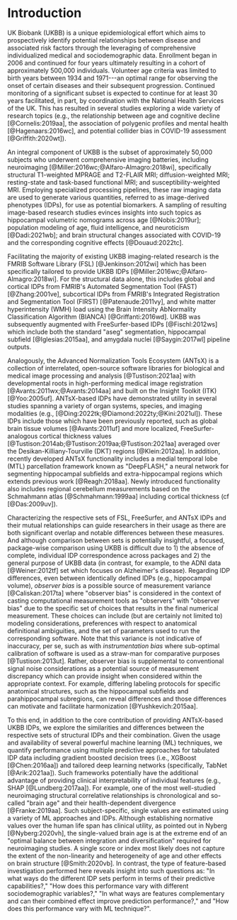 
# Introduction

UK Biobank (UKBB) is a unique epidemiological effort which aims to prospectively
identify potential relationships between disease and associated risk factors
through the leveraging of comprehensive individualized medical and
sociodemographic data. Enrollment began in 2006 and continued for four years
ultimately resulting in a cohort of approximately 500,000 individuals. Volunteer
age criteria was limited to birth years between 1934 and 1971---an optimal range
for observing the onset of certain diseases and their subsequent progression.
Continued monitoring of a significant subset is expected to continue for at
least 30 years facilitated, in part, by coordination with the National Health
Services of the UK.  This has resulted in several studies exploring a wide
variety of research topics (e.g., the relationship between age and cognitive
decline [@Cornelis:2019aa], the association of polygenic profiles and mental
health [@Hagenaars:2016wc], and potential collider bias in COVID-19 assessment
[@Griffith:2020wt]).

An integral component of UKBB is the subset of approximately 50,000 subjects who
underwent comprehensive imaging batteries, including neuroimaging
[@Miller:2016wc;@Alfaro-Almagro:2018wi], specifically structural T1-weighted
MPRAGE and T2-FLAIR MRI; diffusion-weighted MRI; resting-state and task-based
functional MRI; and susceptibility-weighted MRI. Employing specialized
processing pipelines, these raw imaging data are used to generate various
quantities, referred to as image-derived phenotypes (IDPs), for use as potential
biomarkers.  A sampling of resulting image-based research studies evinces
insights into such topics as hippocampal volumetric nomograms across age
[@Nobis:2019ur]; population modeling of age, fluid intelligence, and neuroticism
[@Dadi:2021wb]; and brain structural changes associated with COVID-19 and the
corresponding cognitive effects [@Douaud:2022tc].

Facilitating the majority of existing UKBB imaging-related research is the FMRIB
Software Library (FSL) [@Jenkinson:2012wi] which has been specifically tailored
to provide UKBB IDPs [@Miller:2016wc;@Alfaro-Almagro:2018wi]. For the structural
data alone, this includes global and cortical IDPs from FMRIB's Automated
Segmentation Tool (FAST) [@Zhang:2001ve], subcortical IDPs from FMRIB's
Integrated Registration and Segmentation Tool  (FIRST) [@Patenaude:2011vy], and
white matter hyperintensity (WMH) load using the Brain Intensity AbNormality
Classification Algorithm (BIANCA) [@Griffanti:2016wd]. UKBB was subsequently
augmented with FreeSurfer-based IDPs [@Fischl:2012ws] which include both the
standard "aseg" segmentation, hippocampal subfield [@Iglesias:2015aa], and
amygdala nuclei [@Saygin:2017wl] pipeline outputs.
<!-- Importantly, these data have
been generated by the respective package developers mitigating quality
assurance/control issues.-->

Analogously, the Advanced Normalization Tools Ecosystem (ANTsX) is a collection
of interrelated, open-source software libraries for biological and medical image
processing and analysis [@Tustison:2021aa] with developmental roots in
high-performing medical image registration [@Avants:2011wx;@Avants:2014aa] and
built on the Insight Toolkit (ITK) [@Yoo:2005uf]. ANTsX-based IDPs have
demonstrated utility in several studies spanning a variety of organ systems,
species, and imaging modalities (e.g.,
[@Ding:2022tk;@Diamond:2022ty;@Kini:2021ul]). These IDPs include those which
have been previously reported, such as global brain tissue volumes
[@Avants:2011uf] and more localized, FreeSurfer-analogous cortical thickness
values [@Tustison:2014ab;@Tustison:2019aa;@Tustison:2021aa] averaged over the
Desikan-Killiany-Tourville (DKT) regions [@Klein:2012aa].  In addition, recently
developed ANTsX functionality includes a medial temporal lobe (MTL) parcellation
framework known as "DeepFLASH," a neural network for segmenting hippocampal
subfields and extra-hippocampal regions which extends previous work
[@Reagh:2018aa].  Newly introduced functionality also includes regional 
cerebellum measurements based on the Schmahmann atlas [@Schmahmann:1999aa] 
including cortical thickness (cf [@Das:2009uv]).

Characterizing the respective sets of FSL, FreeSurfer, and ANTsX IDPs and their
mutual relationships can guide researchers in their usage as there are both
significant overlap and notable differences between these measures.  And
although comparison between sets is potentially insightful, a focused,
package-wise comparison using UKBB is difficult due to 1) the absence of
complete, individual IDP correspondence across packages and 2) the general
purpose of UKBB data (in contrast, for example, to the ADNI data
[@Weiner:2012tf] set which focuses on Alzheimer's disease). Regarding IDP
differences, even between identically defined IDPs (e.g., hippocampal volume),
_observer bias_ is a possible source of measurement variance
[@Caliskan:2017ta] where "observer bias" is considered in the context of casting
computational measurement tools as "observers" with "observer bias" due to the
specific set of choices that results in the final numerical measurement.  These
choices can include (but are certainly not limited to) modeling considerations,
preferences with respect to anatomical definitional ambiguities, and the set of
parameters used to run the corresponding software. Note that this variance is
not indicative of inaccuracy, per se, such as with _instrumentation bias_ where
sub-optimal calibration of software is used as a straw-man for comparative
purposes [@Tustison:2013ut]. Rather, observer bias is supplemental to
conventional signal noise considerations as a potential source of measurement
discrepancy which can provide insight when considered within the appropriate
context.  For example, differing labeling protocols for specific anatomical
structures, such as the hippocampal subfields and parahippocampal subregions,
can reveal differences and those differences can motivate and facilitate
harmonization [@Yushkevich:2015aa].

To this end, in addition to the core contribution of providing ANTsX-based UKBB
IDPs, we explore the similarities and differences between the respective sets of
structural IDPs and their combination.  Given the usage and availability of
several powerful machine learning (ML) techniques, we quantify performance using
multiple predictive approaches for tabulated IDP data including gradient boosted
decision trees (i.e., XGBoost [@Chen:2016aa]) and tailored deep learning
networks (specifically, TabNet [@Arik:2021aa]). Such frameworks potentially have
the additional advantage of providing clinical interpretability of individual
features (e.g., SHAP [@Lundberg:2017aa]).  For example, one of the most
well-studied neuroimaging structural correlative relationships is chronological
and so-called "brain age" and their health-dependent divergence
[@Franke:2019aa].  Such subject-specific, single values are estimated using a
variety of ML approaches and IDPs.  Although establishing normative values over
the human life span has clinical utility, as pointed out in Nyberg
[@Nyberg:2020vh], the single-valued brain age is at the extreme end of an
"optimal balance between integration and diversification" required for
neuroimaging studies.  A single score or index most likely does not capture the
extent of the non-linearity and heterogeneity of age and other effects on brain
structure [@Smith:2020vb]. In contrast, the type of feature-based investigation
performed here reveals insight into such questions as:  "In what ways do the different
IDP sets perform in terms of their predictive capabilities?," "How does this
performance vary with different sociodemographic variables?," "In what ways are features
complementary and can their combined effect improve prediction performance?," and
"How does this performance vary with ML technique?".









